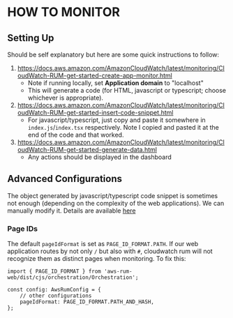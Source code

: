 # HOW TO MONITOR

## Setting Up

Should be self explanatory but here are some quick instructions to follow:

1. https://docs.aws.amazon.com/AmazonCloudWatch/latest/monitoring/CloudWatch-RUM-get-started-create-app-monitor.html
    * Note if running locally, set **Application domain** to "localhost"
    * This will generate a code (for HTML, javascript or typescript; choose whichever is appropriate). 
2. https://docs.aws.amazon.com/AmazonCloudWatch/latest/monitoring/CloudWatch-RUM-get-started-insert-code-snippet.html
    * For javascript/typescript, just copy and paste it somewhere in `index.js`/`index.tsx` respectively. Note I copied and pasted it at the end of the code and that worked.
3. https://docs.aws.amazon.com/AmazonCloudWatch/latest/monitoring/CloudWatch-RUM-get-started-generate-data.html
    * Any actions should be displayed in the dashboard


## Advanced Configurations

The object generated by javascript/typescript code snippet is sometimes not enough (depending on the complexity of the web applications). We can manually modify it. Details are available [here](https://github.com/aws-observability/aws-rum-web/blob/main/docs/configuration.md)

### Page IDs

The default `pageIdFormat` is set as `PAGE_ID_FORMAT.PATH`. If our web application routes by not only `/` but also with `#`, cloudwatch rum will not recognize them as distinct pages when monitoring. To fix this:

```
import { PAGE_ID_FORMAT } from 'aws-rum-web/dist/cjs/orchestration/Orchestration';

const config: AwsRumConfig = {
    // other configurations
    pageIdFormat: PAGE_ID_FORMAT.PATH_AND_HASH,
};
```
